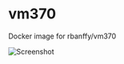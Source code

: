 # vm370
Docker image for rbanffy/vm370

![Screenshot](https://raw.githubusercontent.com/wiki/rbanffy/vm370/screenshot.png)
